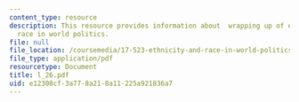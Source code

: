 ```yaml
---
content_type: resource
description: This resource provides information about  wrapping up of ethnicity and
  race in world politics.
file: null
file_location: /coursemedia/17-523-ethnicity-and-race-in-world-politics-fall-2005/e12308cf3a778a218a11225a921836a7_l_26.pdf
file_type: application/pdf
resourcetype: Document
title: l_26.pdf
uid: e12308cf-3a77-8a21-8a11-225a921836a7
---
```

